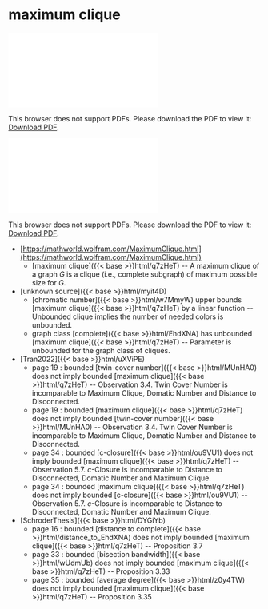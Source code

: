 # maximum clique




<object data="../local_q7zHeT.pdf" type="application/pdf" width="100%" height="480px"><embed src="../local_q7zHeT.pdf"><p>This browser does not support PDFs. Please download the PDF to view it: <a href="../local_q7zHeT.pdf">Download PDF</a>.</p></embed></object>


<object data="../inclusions_q7zHeT.pdf" type="application/pdf" width="100%" height="480px"><embed src="../inclusions_q7zHeT.pdf"><p>This browser does not support PDFs. Please download the PDF to view it: <a href="../inclusions_q7zHeT.pdf">Download PDF</a>.</p></embed></object>

*  [https://mathworld.wolfram.com/MaximumClique.html](https://mathworld.wolfram.com/MaximumClique.html)
    * [maximum clique]({{< base >}}html/q7zHeT) -- A maximum clique of a graph $G$ is a clique (i.e., complete subgraph) of maximum possible size for $G$.
*  [unknown source]({{< base >}}html/myit4D)
    * [chromatic number]({{< base >}}html/w7MmyW) upper bounds [maximum clique]({{< base >}}html/q7zHeT) by a linear function -- Unbounded clique implies the number of needed colors is unbounded.
    * graph class [complete]({{< base >}}html/EhdXNA) has unbounded [maximum clique]({{< base >}}html/q7zHeT) -- Parameter is unbounded for the graph class of cliques.
*  [Tran2022]({{< base >}}html/uXViPE)
    * page 19 : bounded [twin-cover number]({{< base >}}html/MUnHA0) does not imply bounded [maximum clique]({{< base >}}html/q7zHeT) -- Observation 3.4. Twin Cover Number is incomparable to Maximum Clique, Domatic Number and Distance to Disconnected.
    * page 19 : bounded [maximum clique]({{< base >}}html/q7zHeT) does not imply bounded [twin-cover number]({{< base >}}html/MUnHA0) -- Observation 3.4. Twin Cover Number is incomparable to Maximum Clique, Domatic Number and Distance to Disconnected.
    * page 34 : bounded [c-closure]({{< base >}}html/ou9VU1) does not imply bounded [maximum clique]({{< base >}}html/q7zHeT) -- Observation 5.7. $c$-Closure is incomparable to Distance to Disconnected, Domatic Number and Maximum Clique.
    * page 34 : bounded [maximum clique]({{< base >}}html/q7zHeT) does not imply bounded [c-closure]({{< base >}}html/ou9VU1) -- Observation 5.7. $c$-Closure is incomparable to Distance to Disconnected, Domatic Number and Maximum Clique.
*  [SchroderThesis]({{< base >}}html/DYGiYb)
    * page 16 : bounded [distance to complete]({{< base >}}html/distance_to_EhdXNA) does not imply bounded [maximum clique]({{< base >}}html/q7zHeT) -- Proposition 3.7
    * page 33 : bounded [bisection bandwidth]({{< base >}}html/wUdmUb) does not imply bounded [maximum clique]({{< base >}}html/q7zHeT) -- Proposition 3.33
    * page 35 : bounded [average degree]({{< base >}}html/z0y4TW) does not imply bounded [maximum clique]({{< base >}}html/q7zHeT) -- Proposition 3.35